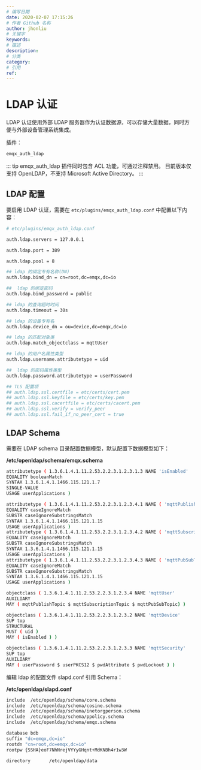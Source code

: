 ```yaml
---
# 编写日期
date: 2020-02-07 17:15:26
# 作者 Github 名称
author: jhonliu
# 关键字
keywords:
# 描述
description:
# 分类
category: 
# 引用
ref:
---
```


# LDAP 认证

<!-- TODO: 为测试通过，从新宇 auth 文档中取 -->

LDAP 认证使用外部 LDAP 服务器作为认证数据源，可以存储大量数据，同时方便与外部设备管理系统集成。

插件：

```bash
emqx_auth_ldap
```

::: tip 
emqx_auth_ldap 插件同时包含 ACL 功能，可通过注释禁用。
目前版本仅支持 OpenLDAP，不支持 Microsoft Active Directory。
:::



## LDAP 配置

要启用 LDAP 认证，需要在 `etc/plugins/emqx_auth_ldap.conf` 中配置以下内容：

```bash
# etc/plugins/emqx_auth_ldap.conf

auth.ldap.servers = 127.0.0.1

auth.ldap.port = 389

auth.ldap.pool = 8

## ldap 的绑定专有名称(DN)
auth.ldap.bind_dn = cn=root,dc=emqx,dc=io

## 	ldap 的绑定密码
auth.ldap.bind_password = public

## ldap 的查询超时时间
auth.ldap.timeout = 30s

## ldap 的设备专有名
auth.ldap.device_dn = ou=device,dc=emqx,dc=io

## ldap 的匹配对象类
auth.ldap.match_objectclass = mqttUser

## ldap 的用户名属性类型
auth.ldap.username.attributetype = uid

## 	ldap 的密码属性类型
auth.ldap.password.attributetype = userPassword

## TLS 配置项
## auth.ldap.ssl.certfile = etc/certs/cert.pem
## auth.ldap.ssl.keyfile = etc/certs/key.pem
## auth.ldap.ssl.cacertfile = etc/certs/cacert.pem
## auth.ldap.ssl.verify = verify_peer
## auth.ldap.ssl.fail_if_no_peer_cert = true
```


## LDAP Schema 

需要在 LDAP schema 目录配置数据模型，默认配置下数据模型如下：

**/etc/openldap/schema/emqx.schema**

```bash
attributetype ( 1.3.6.1.4.1.11.2.53.2.2.3.1.2.3.1.3 NAME 'isEnabled'
EQUALITY booleanMatch
SYNTAX 1.3.6.1.4.1.1466.115.121.1.7
SINGLE-VALUE
USAGE userApplications )

attributetype ( 1.3.6.1.4.1.11.2.53.2.2.3.1.2.3.4.1 NAME ( 'mqttPublishTopic' 'mpt' )
EQUALITY caseIgnoreMatch
SUBSTR caseIgnoreSubstringsMatch
SYNTAX 1.3.6.1.4.1.1466.115.121.1.15
USAGE userApplications )
attributetype ( 1.3.6.1.4.1.11.2.53.2.2.3.1.2.3.4.2 NAME ( 'mqttSubscriptionTopic' 'mst' )
EQUALITY caseIgnoreMatch
SUBSTR caseIgnoreSubstringsMatch
SYNTAX 1.3.6.1.4.1.1466.115.121.1.15
USAGE userApplications )
attributetype ( 1.3.6.1.4.1.11.2.53.2.2.3.1.2.3.4.3 NAME ( 'mqttPubSubTopic' 'mpst' )
EQUALITY caseIgnoreMatch
SUBSTR caseIgnoreSubstringsMatch
SYNTAX 1.3.6.1.4.1.1466.115.121.1.15
USAGE userApplications )

objectclass ( 1.3.6.1.4.1.11.2.53.2.2.3.1.2.3.4 NAME 'mqttUser'
AUXILIARY
MAY ( mqttPublishTopic $ mqttSubscriptionTopic $ mqttPubSubTopic) )

objectclass ( 1.3.6.1.4.1.11.2.53.2.2.3.1.2.3.2 NAME 'mqttDevice'
SUP top
STRUCTURAL
MUST ( uid )
MAY ( isEnabled ) )

objectclass ( 1.3.6.1.4.1.11.2.53.2.2.3.1.2.3.3 NAME 'mqttSecurity'
SUP top
AUXILIARY
MAY ( userPassword $ userPKCS12 $ pwdAttribute $ pwdLockout ) )
```

编辑 ldap 的配置文件 slapd.conf 引用 Schema：

**/etc/openldap/slapd.conf**

```bash
include  /etc/openldap/schema/core.schema
include  /etc/openldap/schema/cosine.schema
include  /etc/openldap/schema/inetorgperson.schema
include  /etc/openldap/schema/ppolicy.schema
include  /etc/openldap/schema/emqx.schema

database bdb
suffix "dc=emqx,dc=io"
rootdn "cn=root,dc=emqx,dc=io"
rootpw {SSHA}eoF7NhNrejVYYyGHqnt+MdKNBh4r1w3W

directory       /etc/openldap/data
```
